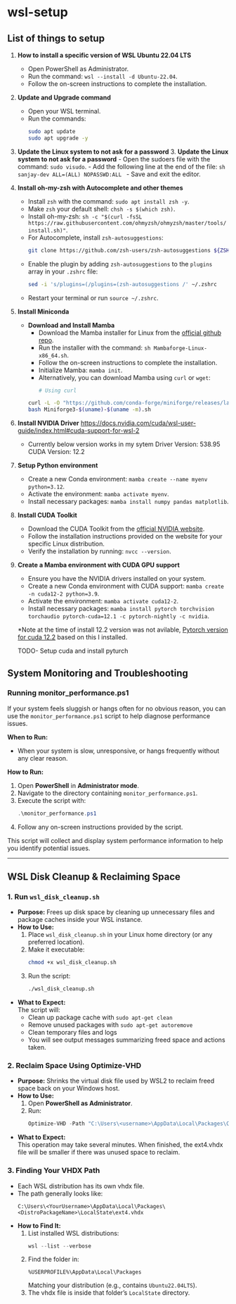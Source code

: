 # wsl-setup
 
## List of things to setup
1. **How to install a specific version of WSL Ubuntu 22.04 LTS**
    - Open PowerShell as Administrator.
    - Run the command: `wsl --install -d Ubuntu-22.04`.
    - Follow the on-screen instructions to complete the installation.

2. **Update and Upgrade command**
    - Open your WSL terminal.
    - Run the commands:
      ```sh
      sudo apt update
      sudo apt upgrade -y
      ```

3. **Update the Linux system to not ask for a password**
    3. **Update the Linux system to not ask for a password**
        - Open the sudoers file with the command: `sudo visudo`.
        - Add the following line at the end of the file:
          ```sh
          sanjay-dev ALL=(ALL) NOPASSWD:ALL
          ```
        - Save and exit the editor.

4. **Install oh-my-zsh with Autocomplete and other themes**
    - Install `zsh` with the command: `sudo apt install zsh -y`.
    - Make `zsh` your default shell: `chsh -s $(which zsh)`.
    - Install oh-my-zsh: `sh -c "$(curl -fsSL https://raw.githubusercontent.com/ohmyzsh/ohmyzsh/master/tools/install.sh)"`.
    - For Autocomplete, install `zsh-autosuggestions`:
      ```sh
      git clone https://github.com/zsh-users/zsh-autosuggestions ${ZSH_CUSTOM:-~/.oh-my-zsh/custom}/plugins/zsh-autosuggestions
      ```
    - Enable the plugin by adding `zsh-autosuggestions` to the `plugins` array in your `.zshrc` file:
      ```sh
      sed -i 's/plugins=(/plugins=(zsh-autosuggestions /' ~/.zshrc
      ```
    - Restart your terminal or run `source ~/.zshrc`.

5. **Install Miniconda**

    - **Download and Install Mamba**
        - Download the Mamba installer for Linux from the [official github repo](https://github.com/conda-forge/miniforge).
        - Run the installer with the command: `sh Mambaforge-Linux-x86_64.sh`.
        - Follow the on-screen instructions to complete the installation.
        - Initialize Mamba: `mamba init`.
        - Alternatively, you can download Mamba using `curl` or `wget`:
            ```sh
            # Using curl
        ```sh
        curl -L -O "https://github.com/conda-forge/miniforge/releases/latest/download/Miniforge3-$(uname)-$(uname -m).sh"
        bash Miniforge3-$(uname)-$(uname -m).sh
        ```
5. **Install NVIDIA Driver**
     https://docs.nvidia.com/cuda/wsl-user-guide/index.html#cuda-support-for-wsl-2
     - Currently below version works in my sytem
        Driver Version: 538.95       
        CUDA Version: 12.2   

6. **Setup Python environment**
    - Create a new Conda environment: `mamba create --name myenv python=3.12`.
    - Activate the environment: `mamba activate myenv`.
    - Install necessary packages: `mamba install numpy pandas matplotlib`.

7. **Install CUDA Toolkit**
    - Download the CUDA Toolkit from the [official NVIDIA website](https://developer.nvidia.com/cuda-downloads).
    - Follow the installation instructions provided on the website for your specific Linux distribution.
    - Verify the installation by running: `nvcc --version`.

7. **Create a Mamba environment with CUDA GPU support**
    - Ensure you have the NVIDIA drivers installed on your system.
    - Create a new Conda environment with CUDA support: `mamba create -n cuda12-2 python=3.9`.
    - Activate the environment: `mamba activate cuda12-2`.
    - Install necessary packages: `mamba install pytorch torchvision torchaudio pytorch-cuda=12.1 -c pytorch-nightly -c nvidia`.
    
    *Note at the time of install 12.2 version was not avilable, [Pytorch version for cuda 12.2](https://stackoverflow.com/questions/76678846/pytorch-version-for-cuda-12-2) based on this I installed.

    TODO- Setup cuda and install pyturch


## System Monitoring and Troubleshooting

### Running monitor_performance.ps1

If your system feels sluggish or hangs often for no obvious reason, you can use the `monitor_performance.ps1` script to help diagnose performance issues.

**When to Run:**
- When your system is slow, unresponsive, or hangs frequently without any clear reason.

**How to Run:**
1. Open **PowerShell** in **Administrator mode**.
2. Navigate to the directory containing `monitor_performance.ps1`.
3. Execute the script with:
   ```powershell
   .\monitor_performance.ps1
   ```
4. Follow any on-screen instructions provided by the script.

This script will collect and display system performance information to help you identify potential issues.

---

## WSL Disk Cleanup & Reclaiming Space

### 1. Run `wsl_disk_cleanup.sh`

- **Purpose:** Frees up disk space by cleaning up unnecessary files and package caches inside your WSL instance.
- **How to Use:**
  1. Place `wsl_disk_cleanup.sh` in your Linux home directory (or any preferred location).
  2. Make it executable:
     ```sh
     chmod +x wsl_disk_cleanup.sh
     ```
  3. Run the script:
     ```sh
     ./wsl_disk_cleanup.sh
     ```
- **What to Expect:**  
  The script will:
  - Clean up package cache with `sudo apt-get clean`
  - Remove unused packages with `sudo apt-get autoremove`
  - Clean temporary files and logs
  - You will see output messages summarizing freed space and actions taken.

### 2. Reclaim Space Using Optimize-VHD

- **Purpose:** Shrinks the virtual disk file used by WSL2 to reclaim freed space back on your Windows host.
- **How to Use:**
  1. Open **PowerShell as Administrator**.
  2. Run:
     ```powershell
     Optimize-VHD -Path "C:\Users\<username>\AppData\Local\Packages\CanonicalGroupLimited.Ubuntu22.04LTS_79rhkp1fndgsc\LocalState\ext4.vhdx" -Mode Full
     ```
- **What to Expect:**  
  This operation may take several minutes. When finished, the ext4.vhdx file will be smaller if there was unused space to reclaim.

### 3. Finding Your VHDX Path

- Each WSL distribution has its own vhdx file.
- The path generally looks like:
  ```
  C:\Users\<YourUsername>\AppData\Local\Packages\<DistroPackageName>\LocalState\ext4.vhdx
  ```
- **How to Find It:**
  1. List installed WSL distributions:
     ```powershell
     wsl --list --verbose
     ```
  2. Find the folder in:
     ```
     %USERPROFILE%\AppData\Local\Packages
     ```
     Matching your distribution (e.g., contains `Ubuntu22.04LTS`).
  3. The vhdx file is inside that folder’s `LocalState` directory.
